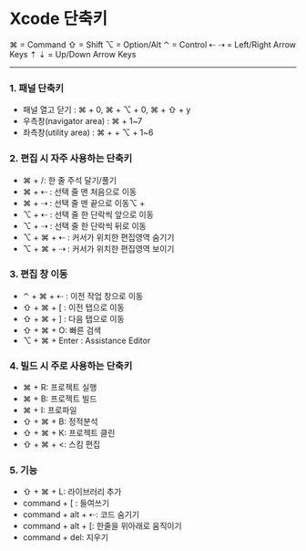 # Xcode 단축키

⌘ = Command
⇧ = Shift
⌥ = Option/Alt
⌃ = Control
⇠ ⇢ = Left/Right Arrow Keys
⇡ ⇣ = Up/Down Arrow Keys

------

### 1. 패널 단축키

- 패널 열고 닫기 :  ⌘ + 0, ⌘ + ⌥  + 0, ⌘ + ⇧ + y
- 우측창(navigator area) : ⌘ + 1~7
- 좌측창(utility area) : ⌘ + + ⌥ + 1~6



### **2. 편집 시 자주 사용하는 단축키**

- ⌘ + /: 한 줄 주석 달기/풀기
- ⌘ + ⇠ : 선택 줄 맨 처음으로 이동
- ⌘ + ⇢ : 선택 줄 맨 끝으로 이동⌥ + 
- ⌥ + ⇠ : 선택 줄 한 단락씩 앞으로 이동
- ⌥ + ⇢ : 선택 줄 한 단락씩 뒤로 이동
- ⌥ + ⌘ + ⇠ : 커서가 위치한 편집영역 숨기기
- ⌥ + ⌘ + ⇢ : 커서가 위치한 편집영역 보이기

  

### **3. 편집 창 이동**

- ⌃ + ⌘ +  ⇠ : 이전 작업 창으로 이동
- ⇧ + ⌘ + [ : 이전 탭으로 이동
- ⇧ + ⌘ + ] : 다음 탭으로 이동
- ⇧ + ⌘ + O: 빠른 검색
- ⌥ + ⌘ + Enter : Assistance Editor

  

### **4. 빌드 시 주로 사용하는 단축키**

- ⌘ + R: 프로젝트 실행
- ⌘ + B: 프로젝트 빌드
- ⌘ + I: 프로파일
- ⇧ + ⌘ + B: 정적분석
- ⇧ + ⌘ + K: 프로젝트 클린
- ⇧ + ⌘ + <: 스킴 편집




### 5. 기능

- ⇧ + ⌘ + L: 라이브러리 추가
- command + [ : 들여쓰기
- command + alt +  ⇠: 코드 숨기기
- command + alt + [: 한줄을 위아래로 움직이기
- command + del: 지우기

